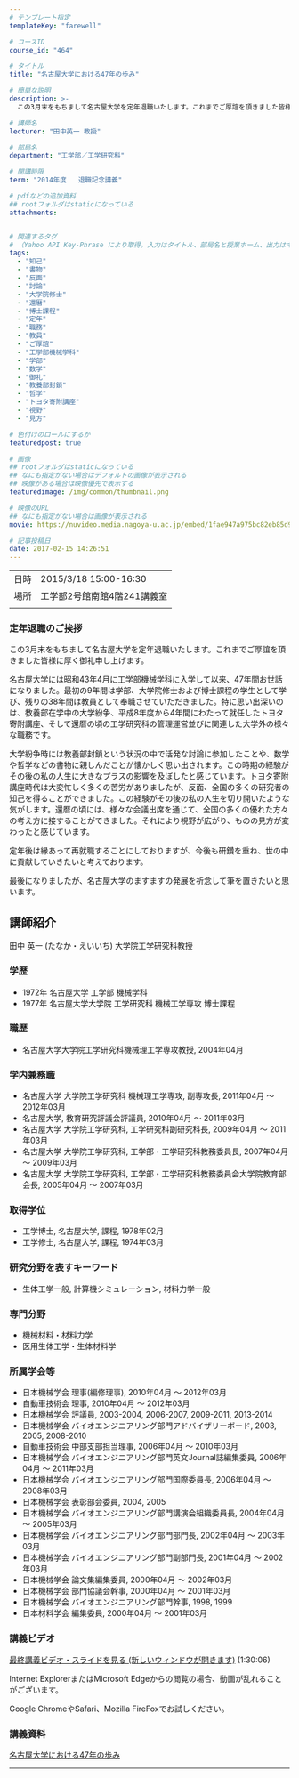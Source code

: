 ```yaml
---
# テンプレート指定
templateKey: "farewell"

# コースID
course_id: "464"

# タイトル
title: "名古屋大学における47年の歩み"

# 簡単な説明
description: >-
  この3月末をもちまして名古屋大学を定年退職いたします。これまでご厚誼を頂きました皆様に厚く御礼申し上げます。 名古屋大学には昭和43年4月に工学部機械学科に入学して以来、47年間お世話になりました。最初の9年間は学部、大学院修士および博士課程の学生として学び、残りの38年間は教員として奉職させていただきました。特に思い出深いのは、教養部在学中の大学紛争、平成8年度から4年間にわたって就任し ....

# 講師名
lecturer: "田中英一 教授"

# 部局名
department: "工学部／工学研究科"

# 開講時限
term: "2014年度	退職記念講義"

# pdfなどの追加資料
## rootフォルダはstaticになっている
attachments:


# 関連するタグ
# （Yahoo API Key-Phrase により取得。入力はタイトル、部局名と授業ホーム、出力はキーフレーズ（tags））
tags:
  - "知己"
  - "書物"
  - "反面"
  - "討論"
  - "大学院修士"
  - "還暦"
  - "博士課程"
  - "定年"
  - "職務"
  - "教員"
  - "ご厚誼"
  - "工学部機械学科"
  - "学部"
  - "数学"
  - "御礼"
  - "教養部封鎖"
  - "哲学"
  - "トヨタ寄附講座"
  - "視野"
  - "見方"

# 色付けのロールにするか
featuredpost: true

# 画像
## rootフォルダはstaticになっている
## なにも指定がない場合はデフォルトの画像が表示される
## 映像がある場合は映像優先で表示する
featuredimage: /img/common/thumbnail.png

# 映像のURL
## なにも指定がない場合は画像が表示される
movie: https://nuvideo.media.nagoya-u.ac.jp/embed/1fae947a975bc82eb85d9cd30766c621b0304923

# 記事投稿日
date: 2017-02-15 14:26:51
---
```


|   |   |
|---|---|
| 日時 | 2015/3/18  15:00-16:30 |
| 場所 | 工学部2号館南館4階241講義室 |
|   |   |


### 定年退職のご挨拶 

この3月末をもちまして名古屋大学を定年退職いたします。これまでご厚誼を頂きました皆様に厚く御礼申し上げます。 

名古屋大学には昭和43年4月に工学部機械学科に入学して以来、47年間お世話になりました。最初の9年間は学部、大学院修士および博士課程の学生として学び、残りの38年間は教員として奉職させていただきました。特に思い出深いのは、教養部在学中の大学紛争、平成8年度から4年間にわたって就任したトヨタ寄附講座、そして還暦の頃の工学研究科の管理運営並びに関連した大学外の様々な職務です。 

大学紛争時には教養部封鎖という状況の中で活発な討論に参加したことや、数学や哲学などの書物に親しんだことが懐かしく思い出されます。この時期の経験がその後の私の人生に大きなプラスの影響を及ぼしたと感じています。トヨタ寄附講座時代は大変忙しく多くの苦労がありましたが、反面、全国の多くの研究者の知己を得ることができました。この経験がその後の私の人生を切り開いたような気がします。還暦の頃には、様々な会議出席を通じて、全国の多くの優れた方々の考え方に接することができました。それにより視野が広がり、ものの見方が変わったと感じています。 

定年後は縁あって再就職することにしておりますが、今後も研鑽を重ね、世の中に貢献していきたいと考えております。 

最後になりましたが、名古屋大学のますますの発展を祈念して筆を置きたいと思います。


## 講師紹介

田中 英一 (たなか・えいいち) 大学院工学研究科教授 

### 学歴

  * 1972年 名古屋大学 工学部 機械学科
  * 1977年 名古屋大学大学院 工学研究科 機械工学専攻 博士課程

### 職歴

  * 名古屋大学大学院工学研究科機械理工学専攻教授, 2004年04月

### 学内兼務職

  * 名古屋大学 大学院工学研究科 機械理工学専攻, 副専攻長, 2011年04月 ～ 2012年03月
  * 名古屋大学, 教育研究評議会評議員, 2010年04月 ～ 2011年03月
  * 名古屋大学 大学院工学研究科, 工学研究科副研究科長, 2009年04月 ～ 2011年03月
  * 名古屋大学 大学院工学研究科, 工学部・工学研究科教務委員長, 2007年04月 ～ 2009年03月
  * 名古屋大学 大学院工学研究科, 工学部・工学研究科教務委員会大学院教育部会長, 2005年04月 ～ 2007年03月

### 取得学位

  * 工学博士, 名古屋大学, 課程, 1978年02月
  * 工学修士, 名古屋大学, 課程, 1974年03月

### 研究分野を表すキーワード

  * 生体工学一般, 計算機シミュレーション, 材料力学一般

### 専門分野

  * 機械材料・材料力学
  * 医用生体工学・生体材料学

### 所属学会等

  * 日本機械学会 理事(編修理事), 2010年04月 ～ 2012年03月
  * 自動車技術会 理事, 2010年04月 ～ 2012年03月
  * 日本機械学会 評議員, 2003-2004, 2006-2007, 2009-2011, 2013-2014
  * 日本機械学会 バイオエンジニアリング部門アドバイザリーボード, 2003, 2005, 2008-2010
  * 自動車技術会 中部支部担当理事, 2006年04月 ～ 2010年03月
  * 日本機械学会 バイオエンジニアリング部門英文Journal誌編集委員, 2006年04月 ～ 2011年03月
  * 日本機械学会 バイオエンジニアリング部門国際委員長, 2006年04月 ～ 2008年03月
  * 日本機械学会 表彰部会委員, 2004, 2005
  * 日本機械学会 バイオエンジニアリング部門講演会組織委員長, 2004年04月 ～ 2005年03月
  * 日本機械学会 バイオエンジニアリング部門部門長, 2002年04月 ～ 2003年03月
  * 日本機械学会 バイオエンジニアリング部門副部門長, 2001年04月 ～ 2002年03月
  * 日本機械学会 論文集編集委員, 2000年04月 ～ 2002年03月
  * 日本機械学会 部門協議会幹事, 2000年04月 ～ 2001年03月
  * 日本機械学会 バイオエンジニアリング部門幹事, 1998, 1999
  * 日本材料学会 編集委員, 2000年04月 ～ 2001年03月


### 講義ビデオ

[最終講義ビデオ・スライドを見る (新しいウィンドウが開きます)](https://nuvideo.media.nagoya-u.ac.jp/embed/1fae947a975bc82eb85d9cd30766c621b0304923) (1:30:06)  


Internet ExplorerまたはMicrosoft Edgeからの閲覧の場合、動画が乱れることがございます。

Google ChromeやSafari、Mozilla FireFoxでお試しください。 

### 講義資料

[名古屋大学における47年の歩み](https://ocw.nagoya-u.jp/files/464/material.pdf) 


-----